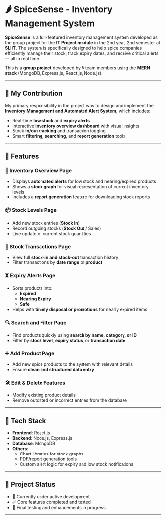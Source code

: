 # 🌶️ SpiceSense - Inventory Management System

**SpiceSense** is a full-featured inventory management system developed as the group project for the **IT Project module** in the 2nd year, 2nd semester at **SLIIT**. The system is specifically designed to help spice companies efficiently manage their stock, track expiry dates, and receive critical alerts — all in real time.

This is a **group project** developed by 5 team members using the **MERN stack** (MongoDB, Express.js, React.js, Node.js).

---

## 👤 My Contribution

My primary responsibility in the project was to design and implement the **Inventory Management and Automated Alert System**, which includes:

- Real-time **low stock** and **expiry alerts**
- Interactive **inventory overview dashboard** with visual insights
- Stock **in/out tracking** and transaction logging
- Smart **filtering, searching**, and **report generation** tools

---

## 🔧 Features

### 🧮 Inventory Overview Page
- Displays **automated alerts** for low stock and nearing/expired products
- Shows a **stock graph** for visual representation of current inventory levels
- Includes a **report generation** feature for downloading stock reports

### 📦 Stock Levels Page
- Add new stock entries (**Stock In**)
- Record outgoing stocks (**Stock Out** / Sales)
- Live update of current stock quantities

### 🔄 Stock Transactions Page
- View full **stock-in and stock-out** transaction history
- Filter transactions by **date range** or **product**

### ⏳ Expiry Alerts Page
- Sorts products into:
  - **Expired**
  - **Nearing Expiry**
  - **Safe**
- Helps with **timely disposal or promotions** for nearly expired items

### 🔍 Search and Filter Page
- Find products quickly using **search by name, category, or ID**
- Filter by **stock level**, **expiry status**, or **transaction date**

### ➕ Add Product Page
- Add new spice products to the system with relevant details
- Ensure **clean and structured data entry**

### 🛠️ Edit & Delete Features
- Modify existing product details
- Remove outdated or incorrect entries from the database

---

## 🧱 Tech Stack

- **Frontend**: React.js
- **Backend**: Node.js, Express.js
- **Database**: MongoDB
- **Others**:
  - Chart libraries for stock graphs
  - PDF/report generation tools
  - Custom alert logic for expiry and low stock notifications

---

## 📌 Project Status

- 🔄 Currently under active development
- ✅ Core features completed and tested
- 🧪 Final testing and enhancements in progress

---
